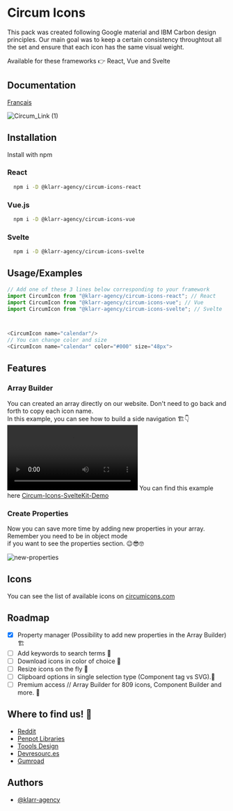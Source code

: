 # Circum Icons

This pack was created following Google material and IBM Carbon design principles. Our main goal was to keep a certain consistency throughtout all the set and ensure that each icon has the same visual weight.

Available for these frameworks 👉 React, Vue and Svelte
## Documentation
[Français](https://github.com/Klarr-Agency/Circum-Icons/blob/main/README-FR.md)

![Circum_Link (1)](https://user-images.githubusercontent.com/87146097/178076202-fbf32509-ec2e-4682-9a1a-ba7eb2da5c58.png)


## Installation

Install with npm

### React
```bash
  npm i -D @klarr-agency/circum-icons-react
```
### Vue.js
```bash
  npm i -D @klarr-agency/circum-icons-vue
```
### Svelte
```bash
  npm i -D @klarr-agency/circum-icons-svelte
```

## Usage/Examples

```javascript
// Add one of these 3 lines below corresponding to your framework
import CircumIcon from "@klarr-agency/circum-icons-react"; // React
import CircumIcon from "@klarr-agency/circum-icons-vue"; // Vue
import CircumIcon from "@klarr-agency/circum-icons-svelte"; // Svelte



<CircumIcon name="calendar"/>
// You can change color and size
<CircumIcon name="calendar" color="#000" size="48px">
```
## Features
### Array Builder
You can created an array directly on our website. Don't need to go back and forth to copy each icon name. <br>
In this example, you can see how to build a side navigation 🏗👇
<video controls loop autoplay src="https://user-images.githubusercontent.com/87146097/178076997-3ca71b79-df70-4ab0-b28d-3d5b6d4fba80.mp4"></video>
You can find this example here [Circum-Icons-SvelteKit-Demo](https://github.com/Klarr-Agency/Circum-Icons-SvelteKit-Demo)

### Create Properties
Now you can save more time by adding new properties in your array. Remember you need to be in object mode <br>
if you want to see the properties section.
😉😎🤓
<div style="margin-bottom:12px;"></div>

![new-properties](https://user-images.githubusercontent.com/87146097/183116759-b32e6aee-a3dc-449f-ba11-f87f833e1f83.gif)


## Icons

You can see the list of available icons on [circumicons.com](https://circumicons.com)

## Roadmap
- [X] Property manager (Possibility to add new properties in the Array Builder) 🏗
- [ ] Add keywords to search terms 🔎
- [ ] Download icons in color of choice 🎨
- [ ] Resize icons on the fly 🚀
- [ ] Clipboard options in single selection type (Component tag vs SVG).📌
- [ ] Premium access // Array Builder for 809 icons, Component Builder and more. 💸

## Where to find us! 👀
- [Reddit](https://www.reddit.com/r/circumicons/)
- [Penpot Libraries](https://penpot.app/libraries-templates.html)
- [Toools Design](https://www.toools.design/free-open-source-icon-libraries)
- [Devresourc.es](https://devresourc.es/)
- [Gumroad](https://klarr.gumroad.com/l/knlpl)

## Authors

-   [@klarr-agency](https://www.github.com/klarr-agency)
